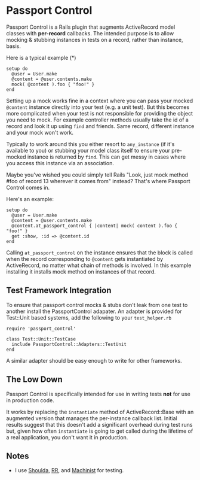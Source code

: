 Passport Control
================

Passport Control is a Rails plugin that augments ActiveRecord model classes with **per-record** callbacks. The intended purpose is to allow mocking & stubbing instances in tests on a record, rather than instance, basis.

Here is a typical example (*)

    setup do
      @user = User.make
      @content = @user.contents.make
      mock( @content ).foo { "foo!" }
    end

Setting up a mock works fine in a context where you can pass your mocked `@content` instance directly into your test (e.g. a unit test). But this becomes more complicated when your test is not responsible for providing the object you need to mock. For example controller methods usually take the id of a record and look it up using `find` and friends. Same record, different instance and your mock won't work. 

Typically to work around this you either resort to `any_instance` (if it's available to you) or stubbing your model class itself to ensure your pre-mocked instance is returned by `find`. This can get messy in cases where you access this instance via an association.

Maybe you've wished you could simply tell Rails "Look, just mock method #foo of record 13 wherever it comes from" instead? That's where Passport Control comes in.

Here's an example:

    setup do
      @user = User.make
      @content = @user.contents.make
      @content.at_passport_control { |content| mock( content ).foo { "foo!" }
      get :show, :id => @content.id
    end

Calling `at_passport_control` on the instance ensures that the block is called when the record corresponding to `@content` gets instantiated by ActiveRecord, no matter what chain of methods is involved. In this example installing it installs mock method on instances of that record.

Test Framework Integration
--------------------------

To ensure that passport control mocks & stubs don't leak from one test to another install the PassportControl adapater. An adapter is provided for Test::Unit based systems, add the following to your `test_helper.rb`

    require 'passport_control'
    
    class Test::Unit::TestCase
      include PassportControl::Adapters::TestUnit
    end

A similar adapter should be easy enough to write for other frameworks.

The Low Down
------------

Passport Control is specifically intended for use in writing tests **not** for use in production code.

It works by replacing the `instantiate` method of ActiveRecord::Base with an augmented version that manages the per-instance callback list. Initial results suggest that this doesn't add a significant overhead during test runs but, given how often `instantiate` is going to get called during the lifetime of a real application, you don't want it in production.

Notes
-----

* I use [Shoulda](http://github.com/thoughtbot/shoulda/tree/master), [RR](http://github.com/btakita/rr/tree/master), and [Machinist](http://github.com/notahat/machinist/tree/master) for testing.
